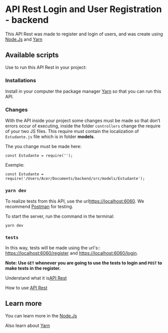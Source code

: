 # API Rest Login and User Registration - backend

This API Rest was made to register and login of users, and was create using [Node.Js](https://nodejs.org/en/) and [Yarn](https://yarnpkg.com/)

## Available scripts

Use to run this API Rest in your project:

### Installations

Install in your computer the package manager [Yarn](https://yarnpkg.com/) so that you can run this API.

### Changes

With the API inside your project some changes must be made so that don’t errors occur of executing, inside the folder `controllers` change the require of your two JS files. This require must contain the localization of `Estudante.js` file which is in folder **models**.

The you change must be made here:

```
const Estudante = require('');
```
Exemple:

```
const Estudante = require('/Users/Acer/Documents/backend/src/models/Estudante');
```

### `yarn dev`

To realize tests from this API, use the url[https://localhost:6060](https://localhost:6060).
We recommend [Postman](https://www.postman.com/downloads/) for testing.

To start the server, run the command in the terminal:
```
yarn dev
```
### `tests`

In this way, tests will be made using the url's:: [https://localhost:6060/register](https://localhost:6060/register) and [https://localhost:6060/login](https://localhost:6060/login).

**Note: Use `GET` whenever you are going to use the tests to login and `POST` to make tests in the register.**

Understand what it is[API Rest](https://www.redhat.com/pt-br/topics/api/what-is-a-rest-api)

How to use [API Rest](https://br.sensedia.com/post/rest-api-understand-the-step-by-step-to-perform-tests)

## Learn more

You can learn more in the [Node.Js](https://nodejs.org/en/docs/)

Also learn about [Yarn](https://classic.yarnpkg.com/lang/en/docs/)

